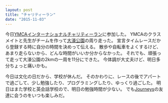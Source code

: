 ```yaml
---
layout: post
title: "チャリティーラン"
date: "2015-11-03"
---
```

今日[YMCAインターナショナルチャリティーラン][charityrun]に参加した。
YMCAのクラスメイトと先生がチームを作って[大濠公園][oohori]の周り走った。
宣言タイムレースだから登録する時に自分の時間を決めって伝える。
散歩や自転車をよくするけど、あまり走らないから、どんな時間がいいか分からなかった。
それでも、頑張って走って大濠公園の2kmの一周を11分にできた。
今体調が大丈夫けど、明日多分ちょっと痛いかも。

今日は文化の日だから、学校が休んだ。
そのかわりに、レースの後でアパートで過ごして、少し勉強したり、プログラミングしたり、ゆっくり過ごした。
明日はまた学校と英会話学校ので、明日の勉強時間が少ない。
でも[Journeys][journeys]の友達に会うのをいつも楽しみだ。


[charityrun]: http://www.fukuoka-ymca.or.jp/news/fukuoka-news/5691
[oohori]: http://www.ohorikouen.jp/
[journeys]: http://journeys.jp
